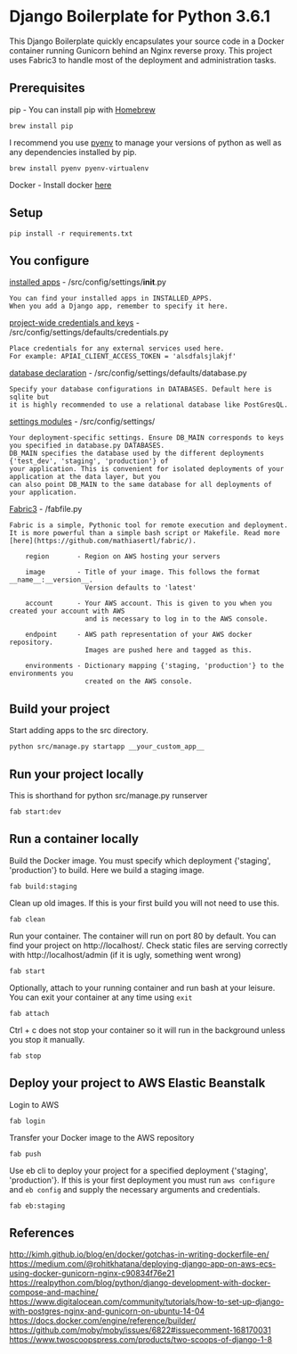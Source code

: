 Django Boilerplate for Python 3.6.1
===================================

This Django Boilerplate quickly encapsulates your source code in a Docker container running Gunicorn behind an Nginx reverse proxy. This project uses Fabric3 to handle most of the deployment and administration tasks.

Prerequisites
-------------
pip - You can install pip with [Homebrew](https://brew.sh/)
	
	brew install pip

I recommend you use [pyenv](https://github.com/pyenv/pyenv) to manage your versions of python as well as any dependencies installed by pip.

	brew install pyenv pyenv-virtualenv

Docker - Install docker [here](https://docs.docker.com/engine/installation/)

Setup
-----
	pip install -r requirements.txt

You configure
-------------
[installed apps](https://github.com/richytong/django-boilerplate-3.6.1/tree/master/src/config/settings/__init__.py) - /src/config/settings/__init__.py

	You can find your installed apps in INSTALLED_APPS.
	When you add a Django app, remember to specify it here.

[project-wide credentials and keys](https://github.com/richytong/django-boilerplate-3.6.1/blob/master/src/config/settings/defaults/credentials.py) - /src/config/settings/defaults/credentials.py

	Place credentials for any external services used here.
	For example: APIAI_CLIENT_ACCESS_TOKEN = 'alsdfalsjlakjf'

[database declaration](https://github.com/richytong/django-boilerplate-3.6.1/blob/master/src/config/settings/defaults/database.py) - /src/config/settings/defaults/database.py

	Specify your database configurations in DATABASES. Default here is sqlite but
	it is highly recommended to use a relational database like PostGresQL.

[settings modules](https://github.com/richytong/django-boilerplate-3.6.1/tree/master/src/config/settings) - /src/config/settings/

	Your deployment-specific settings. Ensure DB_MAIN corresponds to keys you specified in database.py DATABASES.
	DB_MAIN specifies the database used by the different deployments {'test_dev', 'staging', 'production'} of
	your application. This is convenient for isolated deployments of your application at the data layer, but you
	can also point DB_MAIN to the same database for all deployments of your application.

[Fabric3](https://github.com/richytong/django-boilerplate-3.6.1/blob/master/fabfile.py) - /fabfile.py

	Fabric is a simple, Pythonic tool for remote execution and deployment. It is more powerful than a simple bash script or Makefile. Read more [here](https://github.com/mathiasertl/fabric/).

		region       - Region on AWS hosting your servers

		image        - Title of your image. This follows the format __name__:__version__.
		               Version defaults to 'latest'
		
		account      - Your AWS account. This is given to you when you created your account with AWS
		               and is necessary to log in to the AWS console.
		
		endpoint     - AWS path representation of your AWS docker repository.
		               Images are pushed here and tagged as this.

		environments - Dictionary mapping {'staging, 'production'} to the environments you
		               created on the AWS console.


Build your project
------------------
Start adding apps to the src directory.

	python src/manage.py startapp __your_custom_app__


Run your project locally
------------------------
This is shorthand for python src/manage.py runserver

	fab start:dev

Run a container locally
-----------------------
Build the Docker image. You must specify which deployment {'staging', 'production'} to build. Here we build a staging image.

	fab build:staging

Clean up old images. If this is your first build you will not need to use this.

	fab clean

Run your container. The container will run on port 80 by default.
You can find your project on http://localhost/. Check static files are serving correctly with http://localhost/admin (if it is ugly, something went wrong)

	fab start

Optionally, attach to your running container and run bash at your leisure. You can exit your container at any time using `exit`

	fab attach

Ctrl + c does not stop your container so it will run in the background unless you stop it manually.

	fab stop

Deploy your project to AWS Elastic Beanstalk
--------------------------------------------
Login to AWS

	fab login

Transfer your Docker image to the AWS repository

	fab push

Use eb cli to deploy your project for a specified deployment {'staging', 'production'}. If this is your first deployment you must run `aws configure` and `eb config` and supply the necessary arguments and credentials.

	fab eb:staging

References
----------
http://kimh.github.io/blog/en/docker/gotchas-in-writing-dockerfile-en/
https://medium.com/@rohitkhatana/deploying-django-app-on-aws-ecs-using-docker-gunicorn-nginx-c90834f76e21
https://realpython.com/blog/python/django-development-with-docker-compose-and-machine/
https://www.digitalocean.com/community/tutorials/how-to-set-up-django-with-postgres-nginx-and-gunicorn-on-ubuntu-14-04
https://docs.docker.com/engine/reference/builder/
https://github.com/moby/moby/issues/6822#issuecomment-168170031
https://www.twoscoopspress.com/products/two-scoops-of-django-1-8


